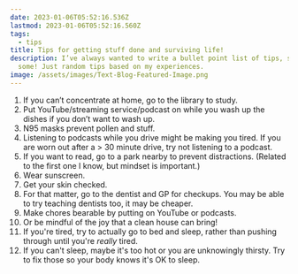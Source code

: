 ```yaml
---
date: 2023-01-06T05:52:16.536Z
lastmod: 2023-01-06T05:52:16.560Z
tags:
  - tips
title: Tips for getting stuff done and surviving life!
description: I’ve always wanted to write a bullet point list of tips, so here’s
  some! Just random tips based on my experiences.
image: /assets/images/Text-Blog-Featured-Image.png
---
```

1. If you can’t concentrate at home, go to the library to study.
2. Put YouTube/streaming service/podcast on while you wash up the dishes if you don’t want to wash up. 
3. N95 masks prevent pollen and stuff.
4. Listening to podcasts while you drive might be making you tired. If you are worn out after a > 30 minute drive, try not listening to a podcast.
5. If you want to read, go to a park nearby to prevent distractions. (Related to the first one I know, but mindset is important.)
6. Wear sunscreen.
7. Get your skin checked.
8. For that matter, go to the dentist and GP for checkups. You may be able to try teaching dentists too, it may be cheaper.
9. Make chores bearable by putting on YouTube or podcasts. 
10. Or be mindful of the joy that a clean house can bring!
11. I﻿f you're tired, try to actually go to bed and sleep, rather than pushing through until you're *really* tired.
12. I﻿f you can't sleep, maybe it's too hot or you are unknowingly thirsty. Try to fix those so your body knows it's OK to sleep.
